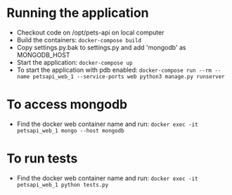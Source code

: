 # Running the application

- Checkout code on /opt/pets-api on local computer
- Build the containers: ```docker-compose build```
- Copy settings.py.bak to settings.py and add 'mongodb' as MONGODB_HOST
- Start the application: ```docker-compose up```
- To start the application with pdb enabled: ```docker-compose run --rm --name petsapi_web_1 --service-ports web python3 manage.py runserver```

# To access mongodb
- Find the docker web container name and run: ```docker exec -it petsapi_web_1 mongo --host mongodb```

# To run tests
- Find the docker web container name and run: ```docker exec -it petsapi_web_1 python tests.py```
